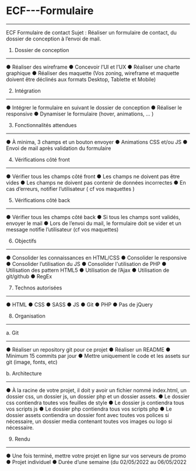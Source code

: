 # ECF---Formulaire
--------------------------------------------------------------------------------
ECF
Formulaire de contact
Sujet :
Réaliser un formulaire de contact, du dossier de conception à
l’envoi de mail.

1. Dossier de conception
--------------------------------------------------------------------------------
● Réaliser des wireframe
● Concevoir l’UI et l’UX
● Réaliser une charte graphique
● Réaliser des maquette
(Vos zoning, wireframe et maquette doivent être déclinés aux formats Desktop, Tablette
et Mobile)

2. Intégration
--------------------------------------------------------------------------------
● Intégrer le formulaire en suivant le dossier de conception
● Réaliser le responsive
● Dynamiser le formulaire (hover, animations, ... )

3. Fonctionnalités attendues
--------------------------------------------------------------------------------
● À minima, 3 champs et un bouton envoyer
● Animations CSS et/ou JS
● Envoi de mail après validation du formulaire

4. Vérifications côté front
--------------------------------------------------------------------------------
● Vérifier tous les champs côté front
● Les champs ne doivent pas être vides
● Les champs ne doivent pas contenir de données incorrectes
● En cas d’erreurs, notifier l’utilisateur ( cf vos maquettes )

5. Vérifications côté back
--------------------------------------------------------------------------------
● Vérifier tous les champs côté back
● Si tous les champs sont validés, envoyer le mail
● Lors de l’envoi du mail, le formulaire doit se vider et un message notifie
l’utilisateur (cf vos maquettes)

6. Objectifs
--------------------------------------------------------------------------------
● Consolider les connaissances en HTML/CSS
● Consolider le responsive
● Consolider l’utilisation du JS
● Consolider l'utilisation de PHP
● Utilisation des pattern HTML5
● Utilisation de l’Ajax
● Utilisation de git/github
● RegEx

7. Technos autorisées
--------------------------------------------------------------------------------
● HTML
● CSS
● SASS
● JS
● Git
● PHP
● Pas de jQuery

8. Organisation
--------------------------------------------------------------------------------
a. Git
*******************
● Réaliser un repository git pour ce projet
● Réaliser un README
● Minimum 15 commits par jour
● Mettre uniquement le code et les assets sur git (image, fonts, etc)

b. Architecture
*******************
● À la racine de votre projet, il doit y avoir un fichier nommé index.html, un dossier
css, un dossier js, un dossier php et un dossier assets.
● Le dossier css contiendra toutes vos feuilles de style
● Le dossier js contiendra tous vos scripts js
● Le dossier php contiendra tous vos scripts php
● Le dossier assets contiendra un dossier font avec toutes vos polices si
nécessaire, un dossier media contenant toutes vos images ou logo si nécessaire.

9. Rendu
*******************
● Une fois terminé, mettre votre projet en ligne sur vos serveurs de promo
● Projet individuel
● Durée d’une semaine (du 02/05/2022 au 06/05/2022
